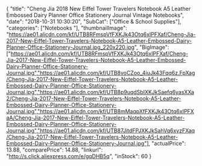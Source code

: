 {
	"title": "Cheng Jia 2018 New Eiffel Tower Travelers Notebook A5 Leather Embossed Dairy Planner Office Stationery Journal Vintage Notebooks",
	"date": "2018-10-31 10:30:20",
	"SubCat": ["Office & School Supplies"],
	"categories": ["Notebooks "],
	"thumbnailImage": "https://ae01.alicdn.com/kf/UTB8RFmspVfFXKJk43Otq6xIPFXaf/Cheng-Jia-2017-New-Eiffel-Tower-Travelers-Notebook-A5-Leather-Embossed-Dairy-Planner-Office-Stationery-Journal.jpg_220x220.jpg",
	"BigImage": ["https://ae01.alicdn.com/kf/UTB8RFmspVfFXKJk43Otq6xIPFXaf/Cheng-Jia-2017-New-Eiffel-Tower-Travelers-Notebook-A5-Leather-Embossed-Dairy-Planner-Office-Stationery-Journal.jpg","https://ae01.alicdn.com/kf/UTB8voCZoo_4iuJk43Fqq6z.FpXag/Cheng-Jia-2017-New-Eiffel-Tower-Travelers-Notebook-A5-Leather-Embossed-Dairy-Planner-Office-Stationery-Journal.jpg","https://ae01.alicdn.com/kf/UTB8p9uqdSbIXKJkSaefq6yasXXa2/Cheng-Jia-2017-New-Eiffel-Tower-Travelers-Notebook-A5-Leather-Embossed-Dairy-Planner-Office-Stationery-Journal.jpg","https://ae01.alicdn.com/kf/UTB8mMaqpXfFXKJk43Otq6xIPFXaA/Cheng-Jia-2017-New-Eiffel-Tower-Travelers-Notebook-A5-Leather-Embossed-Dairy-Planner-Office-Stationery-Journal.jpg","https://ae01.alicdn.com/kf/UTB87JitdFPJXKJkSahVq6xyzFXaq/Cheng-Jia-2017-New-Eiffel-Tower-Travelers-Notebook-A5-Leather-Embossed-Dairy-Planner-Office-Stationery-Journal.jpg"],
	"actualPrice": 13.88,
	"comparePrice": 14.88,
	"linkurl": "http://s.click.aliexpress.com/e/gqDHB5q",
	"inStock": 60
}
